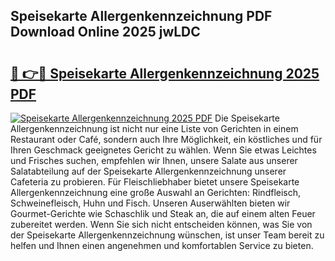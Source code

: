 ## Speisekarte Allergenkennzeichnung PDF Download Online 2025 jwLDC

# <h2><a href="http://gc5dzd.nevu.top/?p=Speisekarte+Allergenkennzeichnung">🔗 👉🔴 Speisekarte Allergenkennzeichnung 2025 PDF</a></h2>

[![Speisekarte Allergenkennzeichnung 2025 PDF](https://i.imgur.com/dBaPXMq.png)](http://gc5dzd.nevu.top/?p=Speisekarte+Allergenkennzeichnung)
Die Speisekarte Allergenkennzeichnung ist nicht nur eine Liste von Gerichten in einem Restaurant oder Café, sondern auch Ihre Möglichkeit, ein köstliches und für Ihren Geschmack geeignetes Gericht zu wählen. Wenn Sie etwas Leichtes und Frisches suchen, empfehlen wir Ihnen, unsere Salate aus unserer Salatabteilung auf der Speisekarte Allergenkennzeichnung unserer Cafeteria zu probieren. Für Fleischliebhaber bietet unsere Speisekarte Allergenkennzeichnung eine große Auswahl an Gerichten: Rindfleisch, Schweinefleisch, Huhn und Fisch. Unseren Auserwählten bieten wir Gourmet-Gerichte wie Schaschlik und Steak an, die auf einem alten Feuer zubereitet werden. Wenn Sie sich nicht entscheiden können, was Sie von der Speisekarte Allergenkennzeichnung wünschen, ist unser Team bereit zu helfen und Ihnen einen angenehmen und komfortablen Service zu bieten.
